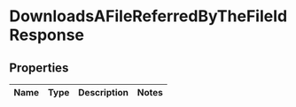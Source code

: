 
# DownloadsAFileReferredByTheFileIdResponse

## Properties
Name | Type | Description | Notes
------------ | ------------- | ------------- | -------------



